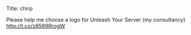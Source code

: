 Title: chirp

Please help me choose a logo for Unleash Your Server (my consultancy) <a href="http://t.co/z8569RrogW">http://t.co/z8569RrogW</a>
